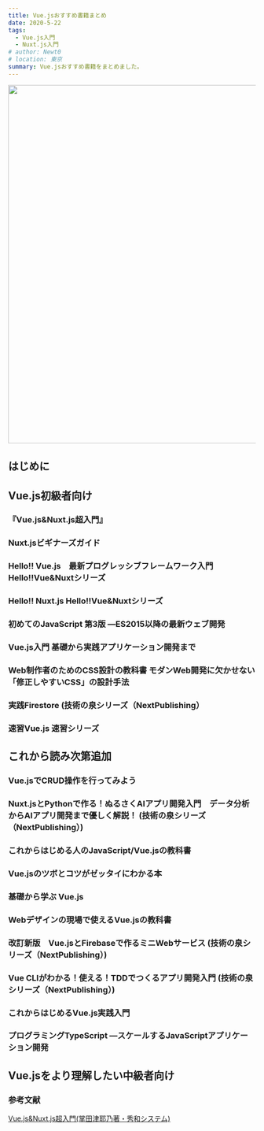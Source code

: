 ```yaml
---
title: Vue.jsおすすめ書籍まとめ
date: 2020-5-22
tags: 
  - Vue.js入門
  - Nuxt.js入門
# author: Newt0
# location: 東京
summary: Vue.jsおすすめ書籍をまとめました。
---
```


<a href="//af.moshimo.com/af/c/click?a_id=2000411&p_id=2520&pc_id=5570&pl_id=32576&guid=ON" target= "_blank" rel="nofollow"><img src="//image.moshimo.com/af-img/1916/000000032576.png" width="728" height="auto" style="border:none;"></a><img src="//i.moshimo.com/af/i/impression?a_id=2000411&p_id=2520&pc_id=5570&pl_id=32576" width="1" height="1" style="border:none;">

## はじめに

## Vue.js初級者向け

### 『Vue.js&Nuxt.js超入門』
### Nuxt.jsビギナーズガイド
### Hello!! Vue.js　最新プログレッシブフレームワーク入門 Hello!!Vue&amp;Nuxtシリーズ
### Hello!! Nuxt.js Hello!!Vue&amp;Nuxtシリーズ
### 初めてのJavaScript 第3版 ―ES2015以降の最新ウェブ開発
### Vue.js入門 基礎から実践アプリケーション開発まで
### Web制作者のためのCSS設計の教科書 モダンWeb開発に欠かせない「修正しやすいCSS」の設計手法
### 実践Firestore (技術の泉シリーズ（NextPublishing）
### 速習Vue.js 速習シリーズ

## これから読み次第追加
### Vue.jsでCRUD操作を行ってみよう
### Nuxt.jsとPythonで作る！ぬるさくAIアプリ開発入門　データ分析からAIアプリ開発まで優しく解説！ (技術の泉シリーズ（NextPublishing）)
### これからはじめる人のJavaScript/Vue.jsの教科書
### Vue.jsのツボとコツがゼッタイにわかる本
### 基礎から学ぶ Vue.js
### Webデザインの現場で使えるVue.jsの教科書
### 改訂新版　Vue.jsとFirebaseで作るミニWebサービス (技術の泉シリーズ（NextPublishing）)
### Vue CLIがわかる！使える！TDDでつくるアプリ開発入門 (技術の泉シリーズ（NextPublishing）)
### これからはじめるVue.js実践入門
### プログラミングTypeScript ―スケールするJavaScriptアプリケーション開発

## Vue.jsをより理解したい中級者向け







### 参考文献
<a href="//af.moshimo.com/af/c/click?a_id=1875799&amp;p_id=170&amp;pc_id=185&amp;pl_id=4062&amp;url=https%3A%2F%2Fwww.amazon.co.jp%2Fdp%2FB07X6F1C2P" rel="nofollow"><img src="https://images-fe.ssl-images-amazon.com/images/I/51eFKoSgx5L._SL160_.jpg" alt="" style="border: none;" /><br />Vue.js&amp;Nuxt.js超入門(掌田津耶乃著・秀和システム)</a><img src="//i.moshimo.com/af/i/impression?a_id=1875799&amp;p_id=170&amp;pc_id=185&amp;pl_id=4062" alt="" width="1" height="1" style="border: 0px;" />
